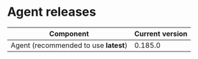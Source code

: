 # Agent releases

| Component                             | Current version |
| ------------------------------------- | --------------- |
| Agent (recommended to use **latest**) | 0.185.0         |
